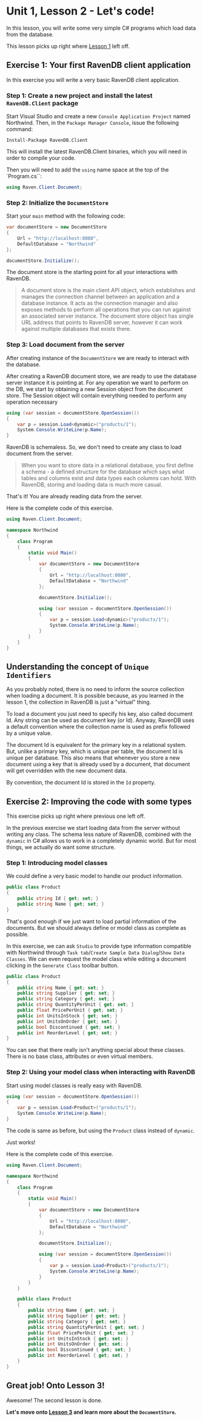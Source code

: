 # Unit 1, Lesson 2 - Let's code!

In this lesson, you will write some very simple C# programs which load data from
the database.

This lesson picks up right where [Lesson 1](../lesson1/README.md) left off. 

## Exercise 1: Your first RavenDB client application

In this exercise you will write a very basic RavenDB client application.

### Step 1: Create a new project and install the latest `RavenDB.Client` package

Start Visual Studio and create a new `Console Application Project` named
Northwind. Then, in the `Package Manager Console`, issue the following 
command: 

```Install-Package RavenDB.Client```

This will install the latest RavenDB.Client binaries, which you will need in order
to compile your code.

Then you will need to add the `using` name space at the top of the `Program.cs``:

````csharp
using Raven.Client.Document;
````

### Step 2: Initialize the `DocumentStore`

Start your `main` method with the following code:

````csharp
var documentStore = new DocumentStore
{
    Url = "http://localhost:8080",
    DefaultDatabase = "Northwind"
};

documentStore.Initialize();
````

The document store is the starting point for all your interactions with RavenDB.

> A document store is the main client API object, which establishes and manages the connection channel between an application and a database instance. It acts as the connection manager and also exposes methods to perform all operations that you can run against an associated server instance. 
The document store object has single URL address that points to RavenDB server, however it can work against multiple databases that exists there.

### Step 3: Load document from the server

After creating instance of the `DocumentStore` we are ready to interact with the
database.

After creating a RavenDB document store, we are ready to use the database server instance it is pointing at. For any operation we want to perform on the DB, we start by obtaining a new Session object from the document store. The Session object will contain everything needed to perform any operation necessary

````csharp
using (var session = documentStore.OpenSession())
{
    var p = session.Load<dynamic>("products/1");
    System.Console.WriteLine(p.Name);
}
````

RavenDB is schemaless. So, we don't need to create any class to load document
from the server.

>When you want to store data in a relational database, you first define a schema -
a defined structure for the database which says what tables and columns exist and
data types each columns can hold. With RavenDB, storing and loading data is much
more casual.

That's it! You are already reading data from the server.

Here is the complete code of this exercise.

````csharp
using Raven.Client.Document;

namespace Northwind
{
    class Program
    {
        static void Main()
        {
            var documentStore = new DocumentStore
            {
                Url = "http://localhost:8080",
                DefaultDatabase = "Northwind"
            };

            documentStore.Initialize();

            using (var session = documentStore.OpenSession())
            {
                var p = session.Load<dynamic>("products/1");
                System.Console.WriteLine(p.Name);
            }
        }
    }
}
````

## Understanding the concept of `Unique Identifiers`
As you probably noted, there is no need to inform the source collection when loading
a document. It is possible because, as you learned in the lesson 1, the collection 
in RavenDB is just a "virtual" thing.

To load a document you just need to specify his key, also called document Id. Any
string can be used as document key (or Id). Anyway, RavenDB uses a default convention
where the collection name is used as prefix followed by a unique value.

The document Id is equivalent for the primary key in a relational system. But, unlike
a primary key, which is unique per table, the document Id is unique per database.
This also means that whenever you store a new document using a key that is already used
by a document, that document will get overridden with the new document data. 

By convention, the document Id is stored in the `Id` property.

## Exercise 2: Improving the code with some types

This exercise picks up right where previous one left off. 

In the previous exercise we start loading data from the server without writing 
any class. The schema less nature of RavenDB, combined with the `dynamic` in C#
allows us to work in a completely dynamic world. But for most things, we 
actually do want some structure.

### Step 1: Introducing model classes

We could define a very basic model to handle our product information.

````csharp
public class Product
{
    public string Id { get; set; }
    public string Name { get; set; }
}
````

That's good enough if we just want to load partial information of the documents. 
But we should always define or model class as complete as possible.

In this exercise, we can ask `Studio` to provide type information compatible with
Northwind through `Task tab`/`Create Sample Data Dialog`/`Show Data Classes`. 
We can even request the model class while editing a document clicking in the `Generate
Class` toolbar button.

````csharp
public class Product
{
    public string Name { get; set; } 
    public string Supplier { get; set; } 
    public string Category { get; set; } 
    public string QuantityPerUnit { get; set; } 
    public float PricePerUnit { get; set; } 
    public int UnitsInStock { get; set; } 
    public int UnitsOnOrder { get; set; } 
    public bool Discontinued { get; set; } 
    public int ReorderLevel { get; set; } 
}
````

You can see that there really isn't anything special about these classes. There 
is no base class, attributes or even virtual members.

### Step 2: Using your model class when interacting with RavenDB

Start using model classes is really easy with RavenDB. 

````csharp
using (var session = documentStore.OpenSession())
{
    var p = session.Load<Product>("products/1");
    System.Console.WriteLine(p.Name);
}
````

The code is same as before, but using the `Product` class instead of `dynamic`.

Just works!

Here is the complete code of this exercise.

````csharp
using Raven.Client.Document;

namespace Northwind
{
    class Program
    {
        static void Main()
        {
            var documentStore = new DocumentStore
            {
                Url = "http://localhost:8080",
                DefaultDatabase = "Northwind"
            };

            documentStore.Initialize();

            using (var session = documentStore.OpenSession())
            {
                var p = session.Load<Product>("products/1");
                System.Console.WriteLine(p.Name);
            }
        }
    }

    public class Product
    {
        public string Name { get; set; }
        public string Supplier { get; set; }
        public string Category { get; set; }
        public string QuantityPerUnit { get; set; }
        public float PricePerUnit { get; set; }
        public int UnitsInStock { get; set; }
        public int UnitsOnOrder { get; set; }
        public bool Discontinued { get; set; }
        public int ReorderLevel { get; set; }
    }
}
````

## Great job! Onto Lesson 3!

Awesome! The second lesson is done.

**Let's move onto [Lesson 3](../lesson3/README.md) and learn more about the `DocumentStore`.**

